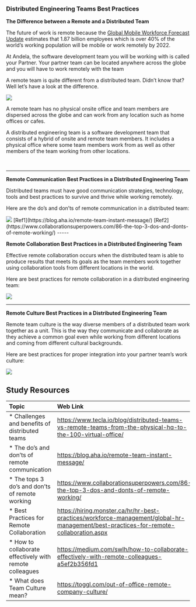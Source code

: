 ### **Distributed Engineering Teams Best Practices**
**The Difference between a Remote and a Distributed Team**

The future of work is remote because the [Global Mobile Workforce Forecast Update](https://www.strategyanalytics.com/access-services/enterprise/mobile-workforce/market-data/report-detail/global-mobile-workforce-forecast-update-2016-2022#.WCPg5Mn5Tcs) estimates that 1.87 billion employees which is over 40% of the world’s working population will be mobile or work remotely by 2022.
<br />

At Andela, the software development team you will be working with is called your Partner. Your partner team can be located anywhere across the globe and you will have to work remotely with the team
<br />

A remote team is quite different from a distributed team. Didn’t know that? Well let’s have a look at the difference.

<img src="images/remote-time-clock.png" />

A remote team has no physical onsite office and team members are dispersed across the globe and can work from any location such as home offices or cafes.
<br />

A distributed engineering team is a software development team that consists of a hybrid of onsite and remote team members. It includes a physical office where some team members work from as well as other members of the team working from other locations.

<br />

-----

**Remote Communication Best Practices in a Distributed Engineering Team**

Distributed teams must have good communication strategies, technology, tools and best practices to survive and thrive while working remotely.

Here are the do’s and don’ts of remote communication in a distributed team:

<img src="images/Do's-and-Dont's-of-remote-communication.png" />
[Ref1](https://blog.aha.io/remote-team-instant-message/) 
[Ref2](https://www.collaborationsuperpowers.com/86-the-top-3-dos-and-donts-of-remote-working/) 
-----

**Remote Collaboration Best Practices in a Distributed Engineering Team**

Effective remote collaboration occurs when the distributed team is able to produce results that meets its goals as the team members work together using collaboration tools from different locations in the world.
<br />

Here are best practices for remote collaboration in a distributed engineering team:

<img src="images/Best-practices-for-remote-collaboration.png" />

<br />

-------

**Remote Culture Best Practices in a Distributed Engineering Team**

Remote team culture is the way diverse members of a distributed team work together as a unit. This is the way they communicate and collaborate as they achieve a common goal even while working from different locations and coming from different cultural backgrounds.

Here are best practices for proper integration into your partner team’s work culture:

<img src="images/Integration-into-Partner-Work.png" />

<br />


Study Resources
----------------


| Topic   |  Web Link      |
|:---------|:----------|
| * Challenges and benefits of distributed teams|https://www.tecla.io/blog/distributed-teams-vs-remote-teams-from-the-physical-hq-to-the-100-virtual-office/|
| * The do’s and don’ts of remote communication|https://blog.aha.io/remote-team-instant-message/|
| * The tops 3 do’s and don’ts of remote working|https://www.collaborationsuperpowers.com/86-the-top-3-dos-and-donts-of-remote-working/|
| * Best Practices for Remote Collaboration|https://hiring.monster.ca/hr/hr-best-practices/workforce-management/global-hr-management/best-practices-for-remote-collaboration.aspx|
| * How to collaborate effectively with remote colleagues|https://medium.com/swlh/how-to-collaborate-effectively-with-remote-colleagues-a5ef2b356fd1|
| * What does Team Culture mean?|https://toggl.com/out-of-office-remote-company-culture/|
